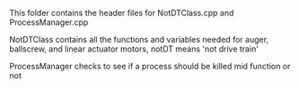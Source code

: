 This folder contains the header files for NotDTClass.cpp and ProcessManager.cpp

NotDTClass contains all the functions and variables needed for auger, ballscrew, and linear
actuator motors, notDT means 'not drive train'

ProcessManager checks to see if a process should be killed mid function or not